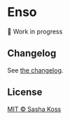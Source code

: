 # Enso

🚧 Work in progress

## Changelog

See [the changelog](./CHANGELOG.md).

## License

[MIT © Sasha Koss](https://kossnocorp.mit-license.org/)
